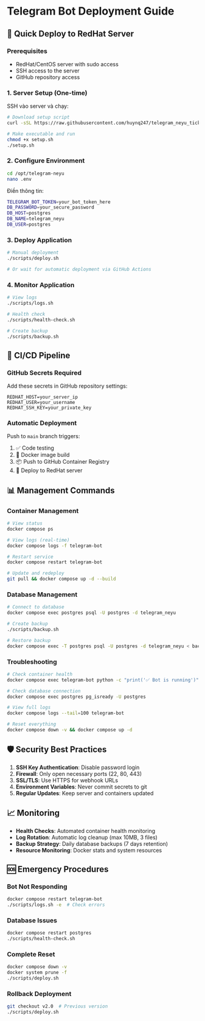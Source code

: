 # Telegram Bot Deployment Guide

## 🚀 Quick Deploy to RedHat Server

### Prerequisites
- RedHat/CentOS server with sudo access
- SSH access to the server
- GitHub repository access

### 1. Server Setup (One-time)

SSH vào server và chạy:

```bash
# Download setup script
curl -sSL https://raw.githubusercontent.com/huynq247/telegram_neyu_ticket_v2/main/scripts/setup-redhat-server.sh -o setup.sh

# Make executable and run
chmod +x setup.sh
./setup.sh
```

### 2. Configure Environment

```bash
cd /opt/telegram-neyu
nano .env
```

Điền thông tin:
```bash
TELEGRAM_BOT_TOKEN=your_bot_token_here
DB_PASSWORD=your_secure_password
DB_HOST=postgres
DB_NAME=telegram_neyu
DB_USER=postgres
```

### 3. Deploy Application

```bash
# Manual deployment
./scripts/deploy.sh

# Or wait for automatic deployment via GitHub Actions
```

### 4. Monitor Application

```bash
# View logs
./scripts/logs.sh

# Health check
./scripts/health-check.sh

# Create backup
./scripts/backup.sh
```

## 🔄 CI/CD Pipeline

### GitHub Secrets Required

Add these secrets in GitHub repository settings:

```
REDHAT_HOST=your_server_ip
REDHAT_USER=your_username  
REDHAT_SSH_KEY=your_private_key
```

### Automatic Deployment

Push to `main` branch triggers:
1. ✅ Code testing
2. 🐳 Docker image build
3. 📦 Push to GitHub Container Registry
4. 🚀 Deploy to RedHat server

## 📊 Management Commands

### Container Management
```bash
# View status
docker compose ps

# View logs (real-time)
docker compose logs -f telegram-bot

# Restart service
docker compose restart telegram-bot

# Update and redeploy
git pull && docker compose up -d --build
```

### Database Management
```bash
# Connect to database
docker compose exec postgres psql -U postgres -d telegram_neyu

# Create backup
./scripts/backup.sh

# Restore backup
docker compose exec -T postgres psql -U postgres -d telegram_neyu < backup/backup_file.sql
```

### Troubleshooting
```bash
# Check container health
docker compose exec telegram-bot python -c "print('✅ Bot is running')"

# Check database connection
docker compose exec postgres pg_isready -U postgres

# View full logs
docker compose logs --tail=100 telegram-bot

# Reset everything
docker compose down -v && docker compose up -d
```

## 🛡️ Security Best Practices

1. **SSH Key Authentication**: Disable password login
2. **Firewall**: Only open necessary ports (22, 80, 443)
3. **SSL/TLS**: Use HTTPS for webhook URLs
4. **Environment Variables**: Never commit secrets to git
5. **Regular Updates**: Keep server and containers updated

## 📈 Monitoring

- **Health Checks**: Automated container health monitoring
- **Log Rotation**: Automatic log cleanup (max 10MB, 3 files)
- **Backup Strategy**: Daily database backups (7 days retention)
- **Resource Monitoring**: Docker stats and system resources

## 🆘 Emergency Procedures

### Bot Not Responding
```bash
docker compose restart telegram-bot
./scripts/logs.sh -e  # Check errors
```

### Database Issues
```bash
docker compose restart postgres
./scripts/health-check.sh
```

### Complete Reset
```bash
docker compose down -v
docker system prune -f
./scripts/deploy.sh
```

### Rollback Deployment
```bash
git checkout v2.0  # Previous version
./scripts/deploy.sh
```